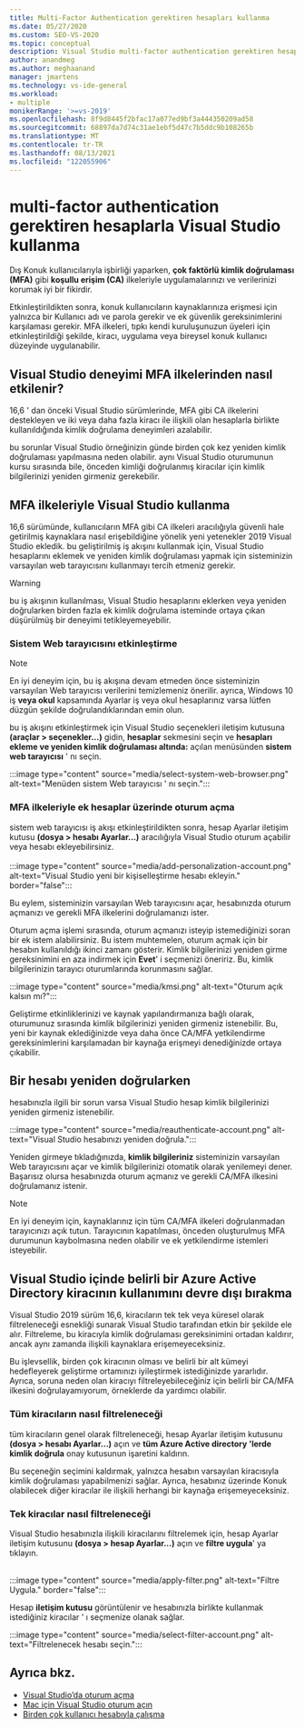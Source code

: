 ```yaml
---
title: Multi-Factor Authentication gerektiren hesapları kullanma
ms.date: 05/27/2020
ms.custom: SEO-VS-2020
ms.topic: conceptual
description: Visual Studio multi-factor authentication gerektiren hesaplarla nasıl kullanacağınızı öğrenin.
author: anandmeg
ms.author: meghaanand
manager: jmartens
ms.technology: vs-ide-general
ms.workload:
- multiple
monikerRange: '>=vs-2019'
ms.openlocfilehash: 8f9d8445f2bfac17a077ed9bf3a444350209ad58
ms.sourcegitcommit: 68897da7d74c31ae1ebf5d47c7b5ddc9b108265b
ms.translationtype: MT
ms.contentlocale: tr-TR
ms.lasthandoff: 08/13/2021
ms.locfileid: "122055906"
---
```

# <a name="how-to-use-visual-studio-with-accounts-that-require-multi-factor-authentication"></a>multi-factor authentication gerektiren hesaplarla Visual Studio kullanma

Dış Konuk kullanıcılarıyla işbirliği yaparken, **çok faktörlü kimlik doğrulaması (MFA)** gibi **koşullu erişim (CA)** ilkeleriyle uygulamalarınızı ve verilerinizi korumak iyi bir fikirdir.  

Etkinleştirildikten sonra, konuk kullanıcıların kaynaklarınıza erişmesi için yalnızca bir Kullanıcı adı ve parola gerekir ve ek güvenlik gereksinimlerini karşılaması gerekir. MFA ilkeleri, tıpkı kendi kuruluşunuzun üyeleri için etkinleştirildiği şekilde, kiracı, uygulama veya bireysel konuk kullanıcı düzeyinde uygulanabilir. 

## <a name="how-is-the-visual-studio-experience-affected-by-mfa-policies"></a>Visual Studio deneyimi MFA ilkelerinden nasıl etkilenir?
16,6 ' dan önceki Visual Studio sürümlerinde, MFA gibi CA ilkelerini destekleyen ve iki veya daha fazla kiracı ile ilişkili olan hesaplarla birlikte kullanıldığında kimlik doğrulama deneyimleri azalabilir.

bu sorunlar Visual Studio örneğinizin günde birden çok kez yeniden kimlik doğrulaması yapılmasına neden olabilir. aynı Visual Studio oturumunun kursu sırasında bile, önceden kimliği doğrulanmış kiracılar için kimlik bilgilerinizi yeniden girmeniz gerekebilir.

## <a name="using-visual-studio-with-mfa-policies"></a>MFA ilkeleriyle Visual Studio kullanma
16,6 sürümünde, kullanıcıların MFA gibi CA ilkeleri aracılığıyla güvenli hale getirilmiş kaynaklara nasıl erişebildiğine yönelik yeni yetenekler 2019 Visual Studio ekledik. bu geliştirilmiş iş akışını kullanmak için, Visual Studio hesaplarını eklemek ve yeniden kimlik doğrulaması yapmak için sisteminizin varsayılan web tarayıcısını kullanmayı tercih etmeniz gerekir.  

> [!WARNING]
> bu iş akışının kullanılması, Visual Studio hesaplarını eklerken veya yeniden doğrularken birden fazla ek kimlik doğrulama isteminde ortaya çıkan düşürülmüş bir deneyimi tetikleyemeyebilir. 

### <a name="enabling-system-web-browser"></a>Sistem Web tarayıcısını etkinleştirme

> [!NOTE] 
> En iyi deneyim için, bu iş akışına devam etmeden önce sisteminizin varsayılan Web tarayıcısı verilerini temizlemeniz önerilir. ayrıca, Windows 10 iş **veya okul** kapsamında Ayarlar iş veya okul hesaplarınız varsa lütfen düzgün şekilde doğrulandıklarından emin olun.

bu iş akışını etkinleştirmek için Visual Studio seçenekleri iletişim kutusuna **(araçlar > seçenekler...)** gidin, **hesaplar** sekmesini seçin ve **hesapları ekleme ve yeniden kimlik doğrulaması altında:** açılan menüsünden **sistem web tarayıcısı** ' nı seçin. 

:::image type="content" source="media/select-system-web-browser.png" alt-text="Menüden sistem Web tarayıcısı ' nı seçin.":::

### <a name="sign-into-additional-accounts-with-mfapolicies"></a>MFA ilkeleriyle ek hesaplar üzerinde oturum açma 
sistem web tarayıcısı iş akışı etkinleştirildikten sonra, hesap Ayarlar iletişim kutusu **(dosya > hesabı Ayarlar...)** aracılığıyla Visual Studio oturum açabilir veya hesabı ekleyebilirsiniz.   
</br>
:::image type="content" source="media/add-personalization-account.png" alt-text="Visual Studio yeni bir kişiselleştirme hesabı ekleyin." border="false":::

Bu eylem, sisteminizin varsayılan Web tarayıcısını açar, hesabınızda oturum açmanızı ve gerekli MFA ilkelerini doğrulamanızı ister.

Oturum açma işlemi sırasında, oturum açmanızı isteyip istemediğinizi soran bir ek istem alabilirsiniz. Bu istem muhtemelen, oturum açmak için bir hesabın kullanıldığı ikinci zamanı gösterir. Kimlik bilgilerinizi yeniden girme gereksinimini en aza indirmek için **Evet**' i seçmenizi öneririz. Bu, kimlik bilgilerinizin tarayıcı oturumlarında korunmasını sağlar.

:::image type="content" source="media/kmsi.png" alt-text="Oturum açık kalsın mı?":::

Geliştirme etkinliklerinizi ve kaynak yapılandırmanıza bağlı olarak, oturumunuz sırasında kimlik bilgilerinizi yeniden girmeniz istenebilir. Bu, yeni bir kaynak eklediğinizde veya daha önce CA/MFA yetkilendirme gereksinimlerini karşılamadan bir kaynağa erişmeyi denediğinizde ortaya çıkabilir.

## <a name="reauthenticating-an-account"></a>Bir hesabı yeniden doğrularken  
hesabınızla ilgili bir sorun varsa Visual Studio hesap kimlik bilgilerinizi yeniden girmeniz istenebilir.  

:::image type="content" source="media/reauthenticate-account.png" alt-text="Visual Studio hesabınızı yeniden doğrula.":::

Yeniden girmeye tıkladığınızda, **kimlik bilgileriniz** sisteminizin varsayılan Web tarayıcısını açar ve kimlik bilgilerinizi otomatik olarak yenilemeyi dener. Başarısız olursa hesabınızda oturum açmanız ve gerekli CA/MFA ilkesini doğrulamanız istenir.

> [!NOTE] 
> En iyi deneyim için, kaynaklarınız için tüm CA/MFA ilkeleri doğrulanmadan tarayıcınızı açık tutun. Tarayıcının kapatılması, önceden oluşturulmuş MFA durumunun kaybolmasına neden olabilir ve ek yetkilendirme istemleri isteyebilir.

## <a name="how-to-opt-out-of-using-a-specific-azure-active-directory-tenant-in-visual-studio"></a>Visual Studio içinde belirli bir Azure Active Directory kiracının kullanımını devre dışı bırakma

Visual Studio 2019 sürüm 16,6, kiracıların tek tek veya küresel olarak filtreleneceği esnekliği sunarak Visual Studio tarafından etkin bir şekilde ele alır. Filtreleme, bu kiracıyla kimlik doğrulaması gereksinimini ortadan kaldırır, ancak aynı zamanda ilişkili kaynaklara erişemeyeceksiniz.

Bu işlevsellik, birden çok kiracının olması ve belirli bir alt kümeyi hedefleyerek geliştirme ortamınızı iyileştirmek istediğinizde yararlıdır. Ayrıca, soruna neden olan kiracıyı filtreleyebileceğiniz için belirli bir CA/MFA ilkesini doğrulayamıyorum, örneklerde da yardımcı olabilir. 

### <a name="how-to-filter-out-all-tenants"></a>Tüm kiracıların nasıl filtreleneceği
tüm kiracıların genel olarak filtreleneceği, hesap Ayarlar iletişim kutusunu **(dosya > hesabı Ayarlar...)** açın ve **tüm Azure Active directory 'lerde kimlik doğrula** onay kutusunun işaretini kaldırın.

Bu seçeneğin seçimini kaldırmak, yalnızca hesabın varsayılan kiracısıyla kimlik doğrulaması yapabilmenizi sağlar. Ayrıca, hesabınız üzerinde Konuk olabilecek diğer kiracılar ile ilişkili herhangi bir kaynağa erişemeyeceksiniz.

### <a name="how-to-filter-out-individual-tenants"></a>Tek kiracılar nasıl filtreleneceği
Visual Studio hesabınızla ilişkili kiracılarını filtrelemek için, hesap Ayarlar iletişim kutusunu **(dosya > hesap Ayarlar...)** açın ve **filtre uygula**' ya tıklayın. 
</br>
</br>

:::image type="content" source="media/apply-filter.png" alt-text="Filtre Uygula." border="false":::

Hesap **iletişim kutusu** görüntülenir ve hesabınızla birlikte kullanmak istediğiniz kiracılar ' ı seçmenize olanak sağlar. 

:::image type="content" source="media/select-filter-account.png" alt-text="Filtrelenecek hesabı seçin.":::

## <a name="see-also"></a>Ayrıca bkz.

- [Visual Studio’da oturum açma](signing-in-to-visual-studio.md)
- [Mac için Visual Studio oturum açın](/visualstudio/mac/signing-in)
- [Birden çok kullanıcı hesabıyla çalışma](work-with-multiple-user-accounts.md)
